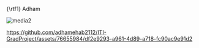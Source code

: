 {\rtf1}
Adham


![media2](https://github.com/adhamehab2112/ITI-GradProject/assets/76655984/a45b57b3-4d40-4715-a5fe-87689f19f1f0)



https://github.com/adhamehab2112/ITI-GradProject/assets/76655984/df2e9293-a961-4d89-a718-fc90ac9e91d2

